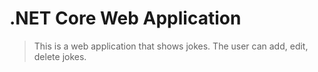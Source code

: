 # .NET Core Web Application

> This is a web application that shows jokes.
> The user can add, edit, delete jokes.